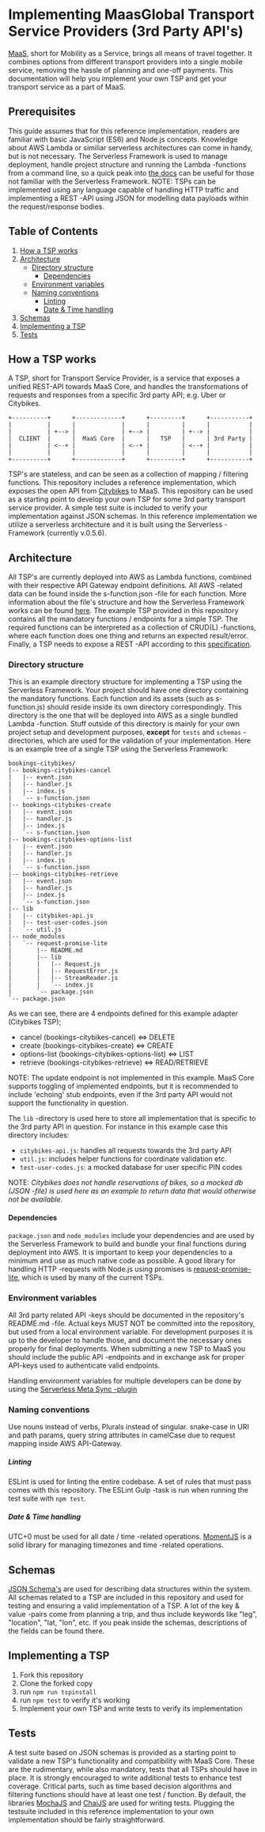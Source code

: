 
# Implementing MaasGlobal Transport Service Providers (3rd Party API's)
[MaaS](http://maas.global/maas-as-a-concept/), short for Mobility as a Service, brings all means of travel together. It combines options from different transport providers into a single mobile service, removing the hassle of planning and one-off payments. This documentation will help you implement your own TSP and get your transport service as a part of MaaS.

## Prerequisites
This guide assumes that for this reference implementation, readers are familiar with basic JavaScript (ES6) and Node.js concepts. Knowledge about AWS Lambda or similiar serverless architectures can come in handy, but is not necessary. The Serverless Framework is used to manage deployment, handle project structure and running the Lambda -functions from a command line, so a quick peak into [the docs](https://serverless.readme.io/v0.5.0/docs) can be useful for those not familiar with the Serverless Framework. NOTE: TSPs can be implemented using any language capable of handling HTTP traffic and implementing a REST -API using JSON for modelling data payloads within the request/response bodies.

## Table of Contents

1. [How a TSP works](#how-a-tsp-works)
2. [Architecture](#architecture)
    * [Directory structure](#directory-structure)
        * [Dependencies](#dependencies)
    * [Environment variables](#environment-variables)
    * [Naming conventions](#naming-conventions)
        * [Linting](#linting)
        * [Date & Time handling](#date-time-handling)
3. [Schemas](#schemas)
4. [Implementing a TSP](#implementing-a-tsp)
5. [Tests](#tests)


## How a TSP works

A TSP, short for Transport Service Provider, is a service that exposes a unified REST-API towards MaaS Core, and handles the transformations of requests and responses from a specific 3rd party API; e.g. Uber or Citybikes.
```
+----------+      +-------------+      +---------+      +-----------+
|          |      |             |      |         |      |           |
|          | +--> |             | +--> |         | +--> |           |
|  CLIENT  |      |  MaaS Core  |      |   TSP   |      | 3rd Party |
|          | <--+ |             | <--+ |         | <--+ |           |
|          |      |             |      |         |      |           |
+----------+      +-------------+      +---------+      +-----------+
```

TSP's are stateless, and can be seen as a collection of mapping / filtering functions. This repository includes a reference implementation, which exposes the open API from [Citybikes](https://api.citybik.es/v2/) to MaaS. This repository can be used as a starting point to develop your own TSP for some 3rd party transport service provider. A simple test suite is included to verify your implementation against JSON schemas. In this reference implementation we utilize a serverless architecture and it is built using the Serverless -Framework (currently v.0.5.6).


## Architecture
All TSP's are currently deployed into AWS as Lambda functions, combined with their respective API Gateway endpoint definitions. All AWS -related data can be found inside the s-function.json -file for each function. More information about the file's structure and how the Serverless Framework works can be found [here](https://serverless.readme.io/v0.5.0/docs). The example TSP provided in this repository contains all the mandatory functions / endpoints for a simple TSP. The required functions can be interpreted as a collection of CRUD(L) -functions, where each function does one thing and returns an expected result/error. Finally, a TSP needs to expose a REST -API according to this [specification](https://github.com/maasglobal/maas-tsp-api).


### Directory structure
This is an example directory structure for implementing a TSP using the Serverless Framework. Your project should have one directory containing the mandatory functions. Each function and its assets (such as s-function.js) should reside inside its own directory correspondingly. This directory is the one that will be deployed into AWS as a single bundled Lambda -function. Stuff outside of this directory is mainly for your own project setup and development purposes, **except** for `tests` and `schemas` -directories, which are used for the validation of your implementation. Here is an example tree of a single TSP using the Serverless Framework:
```
bookings-citybikes/
|-- bookings-citybikes-cancel
|   |-- event.json
|   |-- handler.js
|   |-- index.js
|   `-- s-function.json
|-- bookings-citybikes-create
|   |-- event.json
|   |-- handler.js
|   |-- index.js
|   `-- s-function.json
|-- bookings-citybikes-options-list
|   |-- event.json
|   |-- handler.js
|   |-- index.js
|   `-- s-function.json
|-- bookings-citybikes-retrieve
|   |-- event.json
|   |-- handler.js
|   |-- index.js
|   `-- s-function.json
|-- lib
|   |-- citybikes-api.js
|   |-- test-user-codes.json
|   `-- util.js
|-- node_modules
|   `-- request-promise-lite
|       |-- README.md
|       |-- lib
|       |   |-- Request.js
|       |   |-- RequestError.js
|       |   |-- StreamReader.js
|       |   `-- index.js
|       `-- package.json
`-- package.json
```

As we can see, there are 4 endpoints defined for this example adapter (Citybikes TSP);
- cancel (bookings-citybikes-cancel) <=> DELETE
- create (bookings-citybikes-create) <=> CREATE
- options-list (bookings-citybikes-options-list) <=> LIST
- retrieve (bookings-citybikes-retrieve) <=> READ/RETRIEVE

NOTE: The update endpoint is not implemented in this example. MaaS Core supports toggling of implemented endpoints, but it is recommended to include 'echoing' stub endpoints, even if the 3rd party API would not support the functionality in question.

The `lib` -directory is used here to store all implementation that is specific to the 3rd party API in question. For instance in this example case this directory includes:

* `citybikes-api.js`: handles all requests towards the 3rd party API
* `util.js`: includes helper functions for coordinate validation etc.
* `test-user-codes.js`: a mocked database for user specific PIN codes

NOTE: *Citybikes does not handle reservations of bikes, so a mocked db (JSON -file) is used here as an example to return data that would otherwise not be available.*

#### Dependencies
`package.json` and `node_modules` include your dependencies and are used by the Serverless Framework to build and bundle your final functions during deployment into AWS. It is important to keep your dependencies to a minimum and use as much native code as possible. A good library for handling HTTP -requests with Node.js using promises is [request-promise-lite](https://github.com/laurisvan/request-promise-lite), which is used by many of the current TSPs.

### Environment variables
All 3rd party related API -keys should be documented in the repository's README.md -file. Actual keys MUST NOT be committed into the repository, but used from a local environment variable. For development purposes it is up to the developer to handle those, and document the necessary ones properly for final deployments. When submitting a new TSP to MaaS you should include the public API -endpoints and in exchange ask for proper API-keys used to authenticate valid endpoints.

Handling environment variables for multiple developers can be done by using the [Serverless Meta Sync -plugin](https://github.com/serverless/serverless-meta-sync)

### Naming conventions
Use nouns instead of verbs, Plurals instead of singular. snake-case in URI and path params, query string attributes in camelCase due to request mapping inside AWS API-Gateway.

##### Linting
ESLint is used for linting the entire codebase. A set of rules that must pass comes with this repository. The ESLint Gulp -task is run when running the test suite with `npm test`.

##### Date & Time handling
UTC+0 must be used for all date / time -related operations. [MomentJS](http://momentjs.com/timezone/) is a solid library for managing timezones and time -related operations.

## Schemas
[JSON Schema's](http://json-schema.org/) are used for describing data structures within the system. All schemas related to a TSP are included in this repository and used for testing and ensuring a valid implementation of a TSP. A lot of the key & value -pairs come from planning a trip, and thus include keywords like "leg", "location", "lat, "lon", etc. If you peak inside the schemas, descriptions of the fields can be found there.

## Implementing a TSP

1. Fork this repository
2. Clone the forked copy
3. run `npm run tspinstall`
4. run `npm test` to verify it's working
5. Implement your own TSP and write tests to verify its implementation

## Tests
A test suite based on JSON schemas is provided as a starting point to validate a new TSP's functionality and compatibility with MaaS Core. These are the rudimentary, while also mandatory, tests that all TSPs should have in place. It is strongly encouraged to write additional tests to enhance test coverage. Critical parts, such as time based decision algorithms and filtering functions should have at least one test / function. By default, the libraries [MochaJS](https://mochajs.org/) and [ChaiJS](http://chaijs.com/) are used for writing tests. Plugging the testsuite included in this reference implementation to your own implementation should be fairly straightforward.
